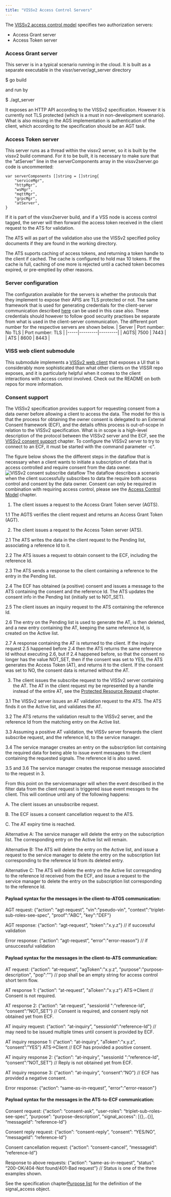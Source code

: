 ```yaml
---
title: "VISSv2 Access Control Servers"
---
```


The [VISSv2 access control model](https://raw.githack.com/covesa/vehicle-information-service-specification/main/spec/VISSv2_Core.html#access-control-model) specifies two authorization servers:
* Access Grant server
* Access Token server

### Access Grant server
This server is in a typical scenario running in the cloud. It is built as a separate executable in the vissr/server/agt_server directory

$ go build

and run by

$ ./agt_server

It exposes an HTTP API according to the VISSv2 specification. However it is currently not TLS protected (which is a must in non-development scenario).
What is also missing in the AGS implementation is authentication of the client, which according to the specification should be an AGT task.

### Access Token server

This server runs as a thread within the vissv2 server, so it is built by the vissv2 build command.
For it to be built, it is necessary to make sure that the "atServer" line in the serverComponents array in the vissv2server.go code is uncommented:
```
var serverComponents []string = []string{
	"serviceMgr",
	"httpMgr",
	"wsMgr",
	"mqttMgr",
	"grpcMgr",
	"atServer",
}
```
If it is part of the vissv2server build, and if a VSS node is access control tagged,
the server will then forward the access token received in the client request to the ATS for validation.

The ATS will as part of the validation also use the VISSv2 specified policy documents if they are found in the working directory.

The ATS suports caching of access tokens, and returning a token handle to the client if cached. The cache is configured to hold max 10 tokens.
If the cache is full, caching of one more is rejected until a cached token becomes expired, or pre-emptied by other reasons.

### Server configuration
The configuration available for the servers is whether the protocols that they implement to expose their APIS are TLS protected or not.
The same framework that is used for generating credentials for the client-server communication described [here](https://github.com/covesa/vissr/tree/master/testCredGen/)
can be used in this case also.
These credentials should however to follow good security practises be separate from what is used in the client-server communication.
The different port number for the respective servers are shown below.
| Server  | Port number: No TLS | Port number: TLS |
|-----|---------|---------|
| AGTS|   7500  |   7443  |
| ATS |   8600  |   8443  |

### VISS web client submodule

This submodule implements a [VISSv2 web client](https://github.com/nicslabdev/viss-web-client/)
that exposes a UI that is considerably more sophisticated than what other clients on the VISSR repo exposes,
and it is particularly helpful when it comes to the client interactions with access control involved.
Check out the README on both repos for more information.

### Consent support
The VISSv2 specification provides support for requesting consent from a data owner before allowing a client to access the data.
The model for this is that the process for obtaining the owner consent is delegated to an External Consent framework (ECF),
and the details ofthis process is out-of-scope in relation to the VISSv2 specification.
What is in scope is a high-level description of the protocol between the VISSv2 server and the ECF, see the
[VISSv2 consent support](https://raw.githack.com/covesa/vehicle-information-service-specification/main/spec/VISSv2_Core.html#consent-support) chapter.
To configure the VISSv2 server to try to connect to an ECF, it must be started with the command parameter -c".

The figure below shows the the different steps in the dataflow that is necessary when a client wants to initiate a subscription of data that is
access controlled and require consent from the data owner.
![VISSv2 consent subscribe dataflow](/vissr/images/VISSv2-consent-subscribe-dataflow.jpg?width=40pc)
The dataflow describes a scenario when the client successfully subscribes to data the require both access control and consent by the data owner.
Consent can only be required in combination with requiring access control, please see the
[Access Control Model](https://raw.githack.com/covesa/vehicle-information-service-specification/main/spec/VISSv2_Core.html#access-control-model) chapter.

1. The client issues a request to the Access Grant Token server (AGTS).

1.1 The AGTS verifies the client request and returns an Access Grant Token (AGT).

2. The client issues a request to the Access Token server (ATS).

2.1 The ATS writes the data in the client request to the Pending list, associating a reference Id to it.

2.2 The ATS issues a request to obtain consent to the ECF, including the reference Id.

2.3 The ATS sends a response to the client containing a reference to the entry in the Pending list.

2.4 The ECF has obtained (a positive) consent and issues a message to the ATS containing the consent and the reference Id.
The ATS updates the consent info in the Pending list (initially set to NOT_SET).

2.5 The client issues an inquiry request to the ATS containing the reference Id.

2.6 The entry on the Pending list is used to generate the AT, is then deleted, and a new entry containing the AT, keeping the same reference Id, is created on the Active list.

2.7 A response containing the AT is returned to the client. If the inquiry request 2.5 happened before 2.4 then the ATS returns the same reference Id without executing 2.6,
but if 2.4 happened before, so that the consent no longer has the value NOT_SET, then if the consent was set to YES,
the ATS generates the Access Token (AT), and returns it to the client. If the consent was set to NO, the consent data is returned without the AT.

3. The client issues the subscribe request to the VISSv2 server containing the AT. The AT in the client request my be represented by a handle instead of the entire AT,
see the [Protected Resource Request](https://raw.githack.com/covesa/vehicle-information-service-specification/main/spec/VISSv2_Core.html#protected-resource-request) chapter.

3.1 The VISSv2 server issues an AT validation request to the ATS. The ATS finds it on the Active list, and validates the AT.

3.2 The ATS returns the validation result to the VISSv2 server, and the reference Id from the matching entry on the Active list.

3.3 Assuming a positive AT validation, the VISSv server forwards the client subscribe request, and the reference Id, to the service manager.

3.4 The service manager creates an entry on the subscription list containing the required data for being able to issue event messages to the client containing the
requested signals. The reference Id is also saved.

3.5 and 3.6 The service manager creates the response message associated to the request in 3.

From this point on the servicemanager will when the event described in the filter data from the client request is triggered issue event messges to the client.
This will continue until any of the following happens:

A. The client issues an unsubscribe request.

B. The ECF issues a consent cancellation request to the ATS.

C. The AT expiry time is reached.

Alternative A:
The service manager will delete the entry on the subscription list. The corresponding entry on the Active list will remain.

Alternative B:
The ATS will delete the entry on the Active list, and issue a request to the service manager to delete the entry on the subscription list corresponding to the
reference Id from its deleted entry.

Alternative C:
The ATS will delete the entry on the Active list correspnding to the reference Id received from the ECF,
and issue a request to the service manager to delete the entry on the subscription list corresponding to the reference Id.

#### Payload syntax for the messages in the client-to-ATGS communication:

AGT request: {“action”: “agt-request”, "vin":"pseudo-vin", "context":"triplet-sub-roles-see-spec", "proof":"ABC", "key":"DEF"}

AGT response: {“action”: “agt-request”, "token":"x.y.z"}  // if successful validation

Error response: {“action”: “agt-request”, "error":"error-reason"}  // if unsuccessful validation

#### Payload syntax for the messages in the client-to-ATS communication:

AT request: {“action”: “at-request”, "agToken":"x.y.z", "purpose":"purpose-description", "pop":""}  // pop shall be an empty string for access control short term flow.

AT response 1: {“action”: “at-request”, "aToken":"x.y.z"} ATS->Client // Consent is not required.

AT response 2: {“action”: “at-request”, "sessionId ":"reference-Id", “consent”:”NOT_SET”} // Consent is required, and consent reply not obtained yet from ECF.

AT inquiry request: {“action”: “at-inquiry”, "sessionId":"reference-Id"}  // may need to be issued multiple times until consent is provided by ECF.

AT inquiry response 1: {“action”: “at-inquiry”, "aToken":"x.y.z", “consent”:”YES”} ATS->Client // ECF has provided a positive consent.

AT inquiry response 2: {“action”: “at-inquiry”, "sessionId ":"reference-Id", “consent”:”NOT_SET”} // Reply is not obtained yet from ECF.

AT inquiry response 3: {“action”: “at-inquiry”, “consent”:”NO”} // ECF has provided a negative consent.

Error response: {“action”: “same-as-in-request”, "error":"error-reason"}


#### Payload syntax for the messages in the ATS-to-ECF communication:

Consent request: {“action”: “consent-ask”, “user-roles”: “triplet-sub-roles-see-spec”, “purpose”: “purpose-description”, "signal_access": [{},..{}], “messageId”: ”reference-Id”}

Consent reply request: {“action”: “consent-reply”, “consent”: “YES/NO”, “messageId”: ”reference-Id”}

Consent cancellation request: {“action”: “consent-cancel”, “messageId”: ”reference-Id”}

Response to above requests: {“action”: “same-as-in-request”, “status”: “200-OK/404-Not found/401-Bad request”} // Status is one of the three examples shown.

See the specification chapter[Purpose list](https://raw.githack.com/covesa/vehicle-information-service-specification/main/spec/VISSv2_Core.html#purpose-list) for the definition of the signal_access object.
